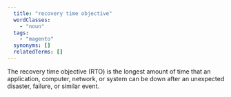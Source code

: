 ```yaml
---
  title: "recovery time objective"
  wordClasses:
    - "noun"
  tags:
    - "magento"
  synonyms: []
  relatedTerms: []
---
```

The recovery time objective (RTO) is the longest amount of time that an application, computer, network, or system can be down after an unexpected disaster, failure, or similar event.
